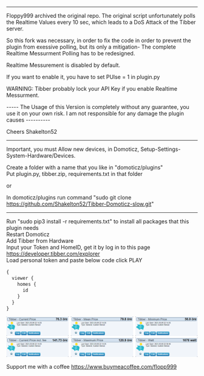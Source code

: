 -------
Floppy999 archived the original repo. 
The original script unfortunately polls the Realtime Values every 10 sec, which leads to a DoS Attack of the Tibber server.

So this fork was necessary, in order to fix the code in order to prevent the plugin from exessive polling, but its only a mitigation-
The complete Realtime Messurment Polling has to be redesigned.

Realtime Messurement is disabled by default.

If you want to enable it, you have to set 
PUlse = 1 
in plugin.py

WARNING: Tibber probably lock your API Key if you enable  Realtime Messurment.

----- The Usage of this Version is completely without any guarantee, you use it on your own risk. I am not responsible for any damage the plugin causes ---------- 

Cheers Shakelton52

-------------------------


Important, you must Allow new devices, in Domoticz, Setup-Settings-System-Hardware/Devices.

Create a folder with a name that you like in "domoticz/plugins"  
Put plugin.py, tibber.zip, requirements.txt in that folder  

or

In domoticz/plugins run command "sudo git clone  https://github.com/Shakelton52/Tibber-Domoticz-slow.git"

-------------------

Run "sudo pip3 install -r requirements.txt" to install all packages that this plugin needs  
Restart Domoticz  
Add Tibber from Hardware  
Input your Token and HomeID, get it by log in to this page https://developer.tibber.com/explorer  
Load personal token and paste below code click PLAY
```
{
  viewer {
    homes {
      id
    }
  }
}
```

![](./tibber.png "Photo")


Support me with a coffee https://www.buymeacoffee.com/flopp999
